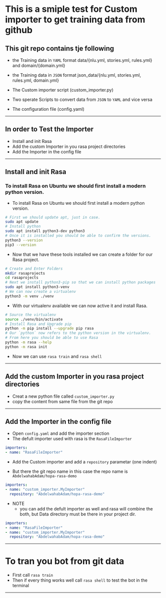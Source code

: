 # This is a smiple test for Custom importer to get training data from github

## This git repo contains tje following
- the Training data in `YAML` format data/{nlu.yml, stories.yml, rules.yml} and domain/{domain.yml}

- the Training data in `JSON` format json_data/{nlu.yml, stories.yml, rules.yml, domain.yml}

- The Custom importer script (custom_importer.py)

- Two sperate Scripts to convert data from `JSON` to `YAML` and vice versa

- The configuration file (config.yaml)

----------------
## In order to Test the Importer
- Install and init Rasa 
- Add the custom Importer in you rasa project directories
- Add the Importer in the config file

-------------------

## Install and init Rasa 

### To install Rasa on Ubuntu we should first install a modern python version.

- To install Rasa on Ubuntu we should first install a modern python version.


```sh
# First we should update apt, just in case.
sudo apt update
# Install python
sudo apt install python3-dev python3
# Once it is installed you should be able to confirm the versions.
python3 --version 
pip3 --version
```

- Now that we have these tools installed we can create a folder for our Rasa project.


```sh
# Create and Enter Folders
mkdir rasaprojects 
cd rasaprojects
# Next we install python3-pip so that we can install python packages
sudo apt install python3-venv
# We can now create a virtualenv 
python3 -m venv ./venv
```

- With our virtualenv available we can now active it and install Rasa.

```sh
# Source the virtualenv
source ./venv/bin/activate
# Install Rasa and Upgrade pip 
python -m pip install --upgrade pip rasa
# Our `python` now refers to the python version in the virtualenv.
# From here you should be able to use Rasa
python -m rasa --help
python -m rasa init
```

- Now we can use `rasa train` and `rasa shell`

---------------
## Add the custom Importer in you rasa project directories
- Creat a new python file called `custom_importer.py`
- copy the content from same file from the git repo

---------------

## Add the Importer in the config file

- Open `config.yaml` and add the importer section
- The defult importer used with rasa is the `RasaFileImporter`

```yaml
importers:
- name: "RasaFileImporter"
```

- Add the Custom importer and add a `repository` parametar (one indent) 

- But there the git repo name in this case the repo name is `AbdelwahabAdam/hopa-rasa-demo`

```yaml
importers:
- name: "custom_importer.MyImporter"
  repository: "AbdelwahabAdam/hopa-rasa-demo"
```

* NOTE
    - you can add the defult importer as well and rasa will combine the both, but Data directory must be there in your project dir.

```yaml
importers:
- name: "RasaFileImporter"
- name: "custom_importer.MyImporter"
  repository: "AbdelwahabAdam/hopa-rasa-demo"
```

-------

# To tran you bot from git data
- First call `rasa train`
- Then if every thing works well call `rasa shell` to test the bot in the terminal


------

